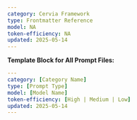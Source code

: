 ```yaml
---
category: Cervia Framework
type: Frontmatter Reference
model: NA
token-efficiency: NA
updated: 2025-05-14
---
```


**Template Block for All Prompt Files:**
```yaml
---
category: [Category Name]
type: [Prompt Type]
model: [Model Name]
token-efficiency: [High | Medium | Low]
updated: 2025-05-14
---
